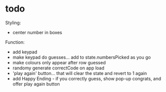 # todo

Styling:
- center number in boxes

Function:
- add keypad
- make keypad do guesses... add to state.numbersPicked as you go
- make colours only appear after row guessed
- randomy generate correctCode on app load
- 'play again' button... that will clear the state and revert to 1 again
- add Happy Ending - if you correctly guess, show pop-up congrats, and offer play again button